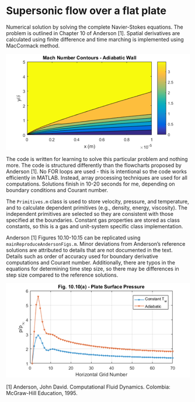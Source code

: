# Supersonic flow over a flat plate
Numerical solution by solving the complete Navier-Stokes equations. The problem is outlined in Chapter 10 of Anderson [1]. Spatial derivatives are calculated using finite difference and time marching is implemented using MacCormack method. 

![Mach Contours](machContours.png)

The code is written for learning to solve this particular problem and nothing more. The code is structured differently than the flowcharts proposed by Anderson [1]. No FOR loops are used - this is intentional so the code works efficiently in MATLAB. Instead, array processing techniques are used for all computations. Solutions finish in 10-20 seconds for me, depending on boundary conditions and Courant number. 

The `Primitives.m` class is used to store velocity, pressure, and temperature, and to calculate dependent primitives (e.g., density, energy, viscosity). The independent primitives are selected so they are consistent with those specified at the boundaries. Constant gas properties are stored as class constants, so this is a gas and unit-system specific class implementation.

Anderson [1] Figures 10.10-10.15 can be replicated using `mainReproduceAndersonFigs.m`. Minor deviations from Anderson’s reference solutions are attributed to details that are not documented in the text. Details such as order of accuracy used for boundary derivative computations and Courant number. Additionally, there are typos in the equations for determining time step size, so there may be differences in step size compared to the reference solutions.

![Anderson 10.10(a)](plateSurfacePressure.png)

[1] Anderson, John David. Computational Fluid Dynamics. Colombia: McGraw-Hill Education, 1995.
